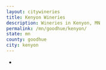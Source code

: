 ```yaml
---
layout: citywineries
title: Kenyon Wineries
description: Wineries in Kenyon, MN
permalink: /mn/goodhue/kenyon/
state: mn
county: goodhue
city: kenyon
---
```

-
